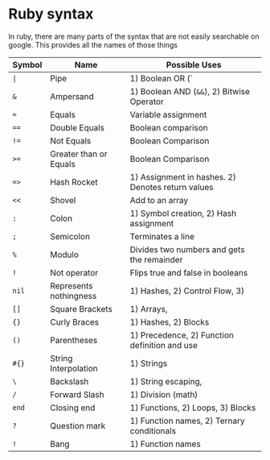 # Ruby syntax

In ruby, there are many parts of the syntax that are not easily searchable on google.  This provides all the names of those things

| Symbol | Name | Possible Uses |
| --- | --- | --- |
| `\|` | Pipe | 1) Boolean OR (`||`), 2) Bitwise Operator, 3) Blocks |
| `&` | Ampersand | 1) Boolean AND (`&&`), 2) Bitwise Operator |
| `=` | Equals | Variable assignment |
| `==` | Double Equals | Boolean comparison |
| `!=` | Not Equals | Boolean Comparison |
| `>=` | Greater than or Equals | Boolean Comparison |
| `=>` | Hash Rocket | 1) Assignment in hashes.  2) Denotes return values |
| `<<` | Shovel | Add to an array |
| `:` | Colon | 1) Symbol creation, 2) Hash assignment |
| `;` | Semicolon | Terminates a line |
| `%` | Modulo | Divides two numbers and gets the remainder |
| `!` | Not operator | Flips true and false in booleans |
| `nil` | Represents nothingness | 1) Hashes, 2) Control Flow, 3)
| `[]` | Square Brackets | 1) Arrays,
| `{}` | Curly Braces | 1) Hashes, 2) Blocks
| `()` | Parentheses | 1) Precedence, 2) Function definition and use
| `#{}` | String Interpolation | 1) Strings
| `\` | Backslash | 1) String escaping,
| `/` | Forward Slash | 1) Division (math)
| `end` | Closing end | 1) Functions, 2) Loops, 3) Blocks
| `?` | Question mark | 1) Function names, 2) Ternary conditionals
| `!` | Bang | 1) Function names
